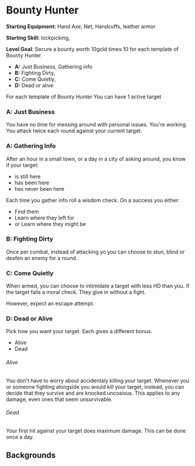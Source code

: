 # Bounty Hunter

**Starting Equipment:** Hand Axe, Net, Handcuffs, leather armor

**Starting Skill:** lockpicking, 

**Level Goal**: Secure a bounty worth 10gold times 10 for each template of
Bounty Hunter

+ **A:** Just Business, Gathering info
+ **B:** Fighting Dirty, 
+ **C:** Come Quietly, 
+ **D:** Dead or alive

For each template of Bounty Hunter You can have 1 active target


### A: Just Business

You have no time for messing around with personal issues. You're working. 
You attack twice each round against your current target.

### A: Gathering Info

After an hour in a small town, or a day in a city of asking around, you know if
your target:
- is still here
- has been here
- has never been here

Each time you gather info roll a wisdom check. 
On a success you either:
- Find them 
- Learn where they left for
- or Learn where they might be

### B: Fighting Dirty

Once per combat, instead of attacking yo you can choose to stun, blind or
deafen an enemy for a round. 

### C: Come Quietly

When armed, you can choose to intimidate a target with less HD than you. 
If the target fails a moral check. They give in without a fight. 

However, expect an escape attempt.

### D: Dead or Alive

Pick how you want your target. Each gives a different bonus. 
- Alive 
- Dead 

###### Alive
You don't have to worry about accidentaly killing your target. Whenever you or
someone fighting alongside you would kill your target, instead, you can decide
that they survive and are knocked uncosious. This applies to any damage, even
ones that seem unsurvivable. 

###### Dead

Your first hit against your target does maximum damage. This can be done once a
day. 

## Backgrounds 

